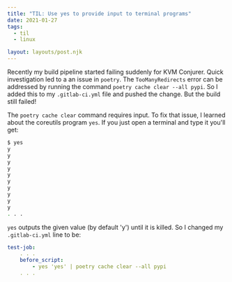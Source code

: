 ```yaml
---
title: "TIL: Use yes to provide input to terminal programs"
date: 2021-01-27
tags:
  - til
  - linux

layout: layouts/post.njk
---
```

Recently my build pipeline started failing suddenly for KVM Conjurer. Quick investigation led to a an issue in `poetry`. The `TooManyRedirects` error can be addressed by running the command `poetry cache clear --all pypi`. So I added this to my `.gitlab-ci.yml` file and pushed the change. But the build still failed!

The `poetry cache clear` command requires input. To fix that issue, I learned about the coreutils program `yes`. If you just open a terminal and type it you'll get:

```bash
$ yes
y
y
y
y
y
y
y
y
y
y
. . .
```

`yes` outputs the given value (by default 'y') until it is killed. So I changed my `.gitlab-ci.yml` line to be:

```yaml
test-job:
    . . .
    before_script:
        - yes 'yes' | poetry cache clear --all pypi
    . . .
```
